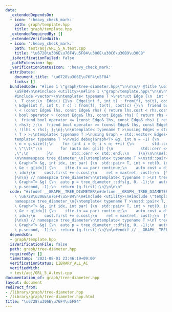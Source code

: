 ```yaml
---
data:
  _extendedDependsOn:
  - icon: ':heavy_check_mark:'
    path: graph/template.hpp
    title: graph/template.hpp
  _extendedRequiredBy: []
  _extendedVerifiedWith:
  - icon: ':heavy_check_mark:'
    path: test/aoj/GRL_5_A.test.cpp
    title: "\u6728\u306E\u76F4\u5F84\u306E\u30C6\u30B9\u30C8"
  _isVerificationFailed: false
  _pathExtension: hpp
  _verificationStatusIcon: ':heavy_check_mark:'
  attributes:
    document_title: "\u6728\u306E\u76F4\u5F84"
    links: []
  bundledCode: "#line 1 \"graph/tree-diameter.hpp\"\n\n\n// @title \u6728\u306E\u76F4\
    \u5F84\n\n#include <utility>\n#line 1 \"graph/template.hpp\"\n\n\n\n#include <iostream>\n\
    #include <vector>\n\ntemplate< typename T >\nstruct Edge {\n  int from, to;\n\
    \  T cost;\n  Edge() {}\n  Edge(int f, int t) : from(f), to(t), cost(1) {}\n \
    \ Edge(int f, int t, T c) : from(f), to(t), cost(c) {}\n  friend bool operator\
    \ < (const Edge& lhs, const Edge& rhs) { return lhs.cost < rhs.cost; };\n  friend\
    \ bool operator > (const Edge& lhs, const Edge& rhs) { return rhs < lhs; };\n\
    \  friend bool operator <= (const Edge& lhs, const Edge& rhs) { return !(lhs >\
    \ rhs); };\n  friend bool operator >= (const Edge& lhs, const Edge& rhs) { return\
    \ !(lhs < rhs); };\n};\n\ntemplate< typename T >\nusing Edges = std::vector< Edge<\
    \ T > >;\ntemplate< typename T >\nusing Graph = std::vector< Edges< T > >;\n\n\
    template< typename T >\nvoid debug(Graph<T> &g, int n = -1) {\n    if (n == -1)\
    \ n = g.size();\n    for (int i = 0; i < n; ++i) {\n        std::cerr << i  <<\
    \ \"\\t\";\n        for (auto &e: g[i]) {\n            std::cerr << e.to << \"\
    ,\";\n        }\n        std::cerr << std::endl;\n    }\n}\n\n\n#line 7 \"graph/tree-diameter.hpp\"\
    \n\nnamespace tree_diameter_\n{\ntemplate< typename T >\nstd::pair< T, int > dfs(const\
    \ Graph<T> &g, int idx, int par) {\n  std::pair< T, int > ret(0, idx);\n  for(auto\
    \ &e : g[idx]) {\n    if(e.to == par) continue;\n    auto cost = dfs(g, e.to,\
    \ idx);\n    cost.first += e.cost;\n    ret = max(ret, cost);\n  }\n  return ret;\n\
    }\n\n} // namespace tree_diameter\n\ntemplate< typename T >\nT tree_diameter(const\
    \ Graph<T> &g) {\n  auto p = tree_diameter_::dfs(g, 0, -1);\n  auto q = tree_diameter_::dfs(g,\
    \ p.second, -1);\n  return (q.first);\n}\n\n\n"
  code: "#ifndef __GRAPH__TREE_DIAMETER\n#define __GRAPH__TREE_DIAMETER\n// @title\
    \ \u6728\u306E\u76F4\u5F84\n\n#include <utility>\n#include \"template.hpp\"\n\n\
    namespace tree_diameter_\n{\ntemplate< typename T >\nstd::pair< T, int > dfs(const\
    \ Graph<T> &g, int idx, int par) {\n  std::pair< T, int > ret(0, idx);\n  for(auto\
    \ &e : g[idx]) {\n    if(e.to == par) continue;\n    auto cost = dfs(g, e.to,\
    \ idx);\n    cost.first += e.cost;\n    ret = max(ret, cost);\n  }\n  return ret;\n\
    }\n\n} // namespace tree_diameter\n\ntemplate< typename T >\nT tree_diameter(const\
    \ Graph<T> &g) {\n  auto p = tree_diameter_::dfs(g, 0, -1);\n  auto q = tree_diameter_::dfs(g,\
    \ p.second, -1);\n  return (q.first);\n}\n\n#endif // __GRAPH__TREE_DIAMETER"
  dependsOn:
  - graph/template.hpp
  isVerificationFile: false
  path: graph/tree-diameter.hpp
  requiredBy: []
  timestamp: '2021-08-01 23:46:19+09:00'
  verificationStatus: LIBRARY_ALL_AC
  verifiedWith:
  - test/aoj/GRL_5_A.test.cpp
documentation_of: graph/tree-diameter.hpp
layout: document
redirect_from:
- /library/graph/tree-diameter.hpp
- /library/graph/tree-diameter.hpp.html
title: "\u6728\u306E\u76F4\u5F84"
---
```

